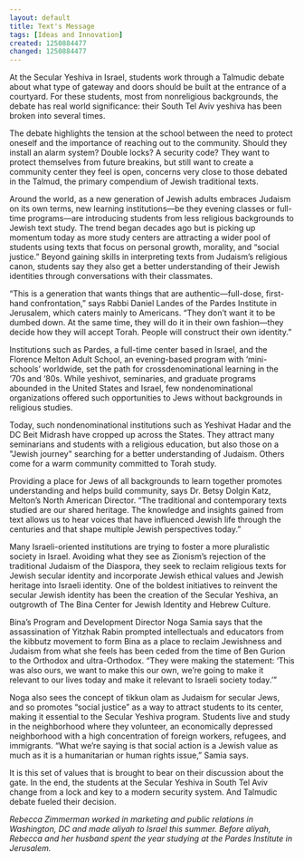 ```yaml
---
layout: default
title: Text's Message
tags: [Ideas and Innovation]
created: 1250884477
changed: 1250884477
---
```

<p>At the Secular Yeshiva in Israel, students work through a Talmudic debate about what type of gateway and doors should be built at the entrance of a courtyard. For these students, most from nonreligious backgrounds, the debate has real world significance: their South Tel Aviv yeshiva has been broken into several times.</p>
<p>The debate highlights the tension at the school between the need to protect oneself and the importance of reaching out to the community. Should they install an alarm system? Double locks? A security code? They want to protect themselves from future breakins, but still want to create a community center they feel is open, concerns very close to those debated in the Talmud, the primary compendium of Jewish traditional texts.</p>
<p>Around the world, as a new generation of Jewish adults embraces Judaism on its own terms, new learning institutions&mdash;be they evening classes or full-time programs&mdash;are introducing students from less religious backgrounds to Jewish text study. The trend began decades ago but is picking up momentum today as more study centers are attracting a wider pool of students using texts that focus on personal growth, morality, and &ldquo;social justice.&rdquo; Beyond gaining skills in interpreting texts from Judaism&rsquo;s religious canon, students say they also get a better understanding of their Jewish identities through conversations with their classmates.</p>
<p>&ldquo;This is a generation that wants things that are authentic&mdash;full-dose, first-hand confrontation,&rdquo; says Rabbi Daniel Landes of the Pardes Institute in Jerusalem, which caters mainly to Americans. &ldquo;They don&rsquo;t want it to be dumbed down. At the same time, they will do it in their own fashion&mdash;they decide how they will accept Torah. People will construct their own identity.&rdquo;</p>
<p>Institutions such as Pardes, a full-time center based in Israel, and the Florence Melton Adult School, an evening-based program with &lsquo;mini-schools&rsquo; worldwide, set the path for crossdenominational learning in the &lsquo;70s and &lsquo;80s. While yeshivot, seminaries, and graduate programs abounded in the United States and Israel, few nondenominational organizations offered such opportunities to Jews without backgrounds in religious studies.</p>
<p>Today, such nondenominational institutions such as Yeshivat Hadar and the DC Beit Midrash have cropped up across the States. They attract many seminarians and students with a religious education, but also those on a &quot;Jewish journey&quot; searching for a better understanding of Judaism. Others come for a warm community committed to Torah study.</p>
<p>Providing a place for Jews of all backgrounds to learn together promotes understanding and helps build community, says Dr. Betsy Dolgin Katz, Melton&rsquo;s North American Director. &ldquo;The traditional and contemporary texts studied are our shared heritage. The knowledge and insights gained from text allows us to hear voices that have influenced Jewish life through the centuries and that shape multiple Jewish perspectives today.&rdquo;</p>
<p>Many Israeli-oriented institutions are trying to foster a more pluralistic society in Israel. Avoiding what they see as Zionism&rsquo;s rejection of the traditional Judaism of the Diaspora, they seek to reclaim religious texts for Jewish secular identity and incorporate Jewish ethical values and Jewish heritage into Israeli identity. One of the boldest initiatives to reinvent the secular Jewish identity has been the creation of the Secular Yeshiva, an outgrowth of The Bina Center for Jewish Identity and Hebrew Culture.</p>
<p>Bina&rsquo;s Program and Development Director Noga Samia says that the assassination of Yitzhak Rabin prompted intellectuals and educators from the kibbutz movement to form Bina as a place to reclaim Jewishness and Judaism from what she feels has been ceded from the time of Ben Gurion to the Orthodox and ultra-Orthodox. &ldquo;They were making the statement: &lsquo;This was also ours, we want to make this our own, we&rsquo;re going to make it relevant to our lives today and make it relevant to Israeli society today.&rsquo;&rdquo;</p>
<p>Noga also sees the concept of tikkun olam as Judaism for secular Jews, and so promotes &ldquo;social justice&rdquo; as a way to attract students to its center, making it essential to the Secular Yeshiva program. Students live and study in the neighborhood where they volunteer, an economically depressed neighborhood with a high concentration of foreign workers, refugees, and immigrants. &ldquo;What we&rsquo;re saying is that social action is a Jewish value as much as it is a humanitarian or human rights issue,&rdquo; Samia says.</p>
<p>It is this set of values that is brought to bear on their discussion about the gate. In the end, the students at the Secular Yeshiva in South Tel Aviv change from a lock and key to a modern security system. And Talmudic debate fueled their decision.</p>
<p><em>Rebecca Zimmerman worked in marketing and public relations in Washington, DC and made aliyah to Israel this summer. Before aliyah, Rebecca and her husband spent the year studying at the Pardes Institute in Jerusalem.</em></p>